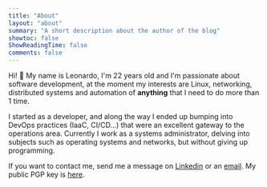 ```yaml
---
title: "About"
layout: "about"
summary: "A short description about the author of the blog"
showtoc: false
ShowReadingTime: false
comments: false
---
```


Hi! 👋 My name is Leonardo, I'm 22 years old and I'm passionate about software development, at the moment my interests are Linux, networking, distributed systems and automation of **anything** that I need to do more than 1 time.

I started as a developer, and along the way I ended up bumping into DevOps practices (IaaC, CI/CD...) that were an excellent gateway to the operations area. Currently I work as a systems administrator, delving into subjects such as operating systems and networks, but without giving up programming.

If you want to contact me, send me a message on [Linkedin](https://www.linkedin.com/in/lsgalves?locale=en_US) or an [email](mailto:leonardosgalves@gmail.com). My public PGP key is [here](https://lsgalves.com/gpg.pub.asc).
